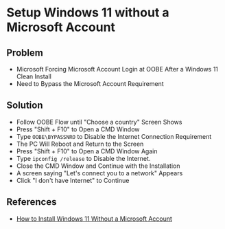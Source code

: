 # Setup Windows 11 without a Microsoft Account

## Problem
* Microsoft Forcing Microsoft Account Login at OOBE After a Windows 11 Clean Install
* Need to Bypass the Microsoft Account Requirement

## Solution
* Follow OOBE Flow until "Choose a country" Screen Shows
* Press "Shift + F10" to Open a CMD Window
* Type `OOBE\BYPASSNRO` to Disable the Internet Connection Requirement 
* The PC Will Reboot and Return to the Screen
* Press "Shift + F10" to Open a CMD Window Again
* Type `ipconfig /release` to Disable the Internet.
* Close the CMD Window and Continue with the Installation
* A screen saying "Let's connect you to a network" Appears
* Click "I don't have Internet" to Continue

## References
* [How to Install Windows 11 Without a Microsoft Account](https://www.tomshardware.com/how-to/install-windows-11-without-microsoft-account)
